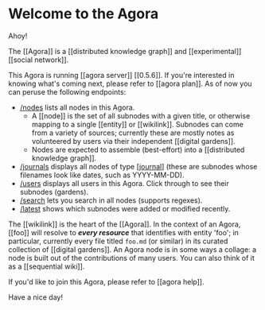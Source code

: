 # Welcome to the Agora

Ahoy!

The [[Agora]] is a [[distributed knowledge graph]] and [[experimental]] [[social network]]. 

This Agora is running [[agora server]] [[0.5.6]]. If you're interested in knowing what's coming next, please refer to [[agora plan]].  As of now you can peruse the following endpoints:
 
- [/nodes](/nodes) lists all nodes in this Agora.
  - A [[node]] is the set of all subnodes with a given title, or otherwise mapping to a single [[entity]] or [[wikilink]]. Subnodes can come from a variety of sources; currently these are mostly notes as volunteered by users via their independent [[digital gardens]].
  - Nodes are expected to assemble (best-effort) into a [[distributed knowledge graph]].
- [/journals](/journals) displays all nodes of type [[journal]] (these are subnodes whose filenames look like dates, such as YYYY-MM-DD).
- [/users](/users) displays all users in this Agora. Click through to see their subnodes (gardens).
- [/search](/search) lets you search in all nodes (supports regexes).
- [/latest](/latest) shows which subnodes were added or modified recently.

The [[wikilink]] is the heart of the [[Agora]]. In the context of an Agora, [[foo]] will resolve to ***every resource*** that identifies with entity 'foo'; in particular, currently every file titled ```foo.md``` (or similar) in its curated collection of [[digital gardens]]. An Agora node is in some ways a collage: a node is built out of the contributions of many users. You can also think of it as a [[sequential wiki]].

If you'd like to join this Agora, please refer to [[agora help]]. 

Have a nice day!


[//begin]: # "Autogenerated link references for markdown compatibility"
[journal]: journal "Journal"
[//end]: # "Autogenerated link references"